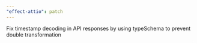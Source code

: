 ```yaml
---
"effect-attio": patch
---
```


Fix timestamp decoding in API responses by using typeSchema to prevent double transformation